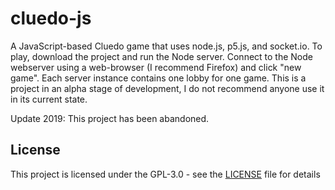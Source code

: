 # cluedo-js
A JavaScript-based Cluedo game that uses node.js, p5.js, and socket.io. 
To play, download the project and run the Node server. Connect to the Node webserver using a web-browser (I recommend Firefox) and click "new game". Each server instance contains one lobby for one game.
This is a project in an alpha stage of development, I do not recommend anyone use it in its current state.

Update 2019: This project has been abandoned.

## License
This project is licensed under the GPL-3.0 - see the [LICENSE](LICENSE) file for details

